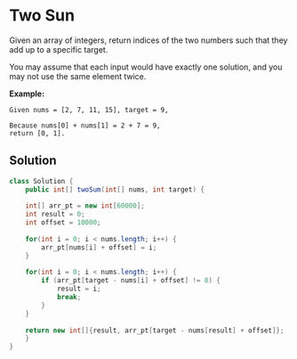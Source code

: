 # Two Sun

Given an array of integers, return indices of the two numbers such that they add up to a specific target.

You may assume that each input would have exactly one solution, and you may not use the same element twice.

**Example:**
```
Given nums = [2, 7, 11, 15], target = 9,

Because nums[0] + nums[1] = 2 + 7 = 9,
return [0, 1].
```

## Solution

```java
class Solution {
    public int[] twoSum(int[] nums, int target) {
        
    int[] arr_pt = new int[60000];
    int result = 0;
    int offset = 10000;
    
    for(int i = 0; i < nums.length; i++) {
        arr_pt[nums[i] + offset] = i;
    }
    
    for(int i = 0; i < nums.length; i++) {
        if (arr_pt[target - nums[i] + offset] != 0) {
            result = i;
            break;
        }
    }
        
    return new int[]{result, arr_pt[target - nums[result] + offset]};
    }
}
```
